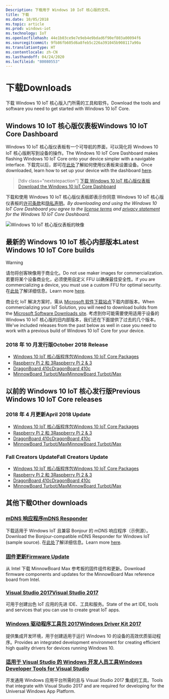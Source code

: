 ```yaml
---
Description: 下载用于 Windows 10 IoT 核心版的文件。
title: 下载
ms.date: 10/05/2018
ms.topic: article
ms.prod: windows-iot
ms.technology: IoT
ms.openlocfilehash: 44e1b03ce9e7e9eb4e9bdad6f90ef803a00094f6
ms.sourcegitcommit: 9fb86fb605d6a8feb5c226a391045b908117a90a
ms.translationtype: HT
ms.contentlocale: zh-CN
ms.lasthandoff: 04/24/2020
ms.locfileid: "80080553"
---
```

# <a name="downloads"></a><span data-ttu-id="6c9e2-103">下载</span><span class="sxs-lookup"><span data-stu-id="6c9e2-103">Downloads</span></span>
<span data-ttu-id="6c9e2-104">下载 Windows 10 IoT 核心版入门所需的工具和软件。</span><span class="sxs-lookup"><span data-stu-id="6c9e2-104">Download the tools and software you need to get started with Windows 10 IoT Core.</span></span>

## <a name="windows-10-iot-core-dashboard"></a><span data-ttu-id="6c9e2-105">Windows 10 IoT 核心版仪表板</span><span class="sxs-lookup"><span data-stu-id="6c9e2-105">Windows 10 IoT Core Dashboard</span></span>

<span data-ttu-id="6c9e2-106">Windows 10 IoT 核心版仪表板有一个可导航的界面，可以简化将 Windows 10 IoT 核心版刷写到设备的操作。</span><span class="sxs-lookup"><span data-stu-id="6c9e2-106">The Windows 10 IoT Core Dashboard makes flashing Windows 10 IoT Core onto your device simpler with a navigable interface.</span></span> <span data-ttu-id="6c9e2-107">下载完以后，即可在[此处](https://docs.microsoft.com/windows/iot-core/tutorials/quickstarter/devicesetup#using-the-iot-dashboard-raspberry-pi-minnowboard-nxp)了解如何使用仪表板来设置设备。</span><span class="sxs-lookup"><span data-stu-id="6c9e2-107">Once downloaded, learn how to set up your device with the dashboard [here](https://docs.microsoft.com/windows/iot-core/tutorials/quickstarter/devicesetup#using-the-iot-dashboard-raspberry-pi-minnowboard-nxp).</span></span>

> [!div class="nextstepaction"]
> [<span data-ttu-id="6c9e2-108">下载 Windows 10 IoT 核心版仪表板</span><span class="sxs-lookup"><span data-stu-id="6c9e2-108">Download the Windows 10 IoT Core Dashboard</span></span>](https://go.microsoft.com/fwlink/?LinkID=708576)

<span data-ttu-id="6c9e2-109">下载和使用 Windows 10 IoT 核心版仪表板即表示你同意 Windows 10 IoT 核心版仪表板的[许可条款](https://go.microsoft.com/fwlink/?LinkID=703960&clcid=0x4809)和[隐私声明](https://go.microsoft.com/fwlink/?LinkId=521839)。</span><span class="sxs-lookup"><span data-stu-id="6c9e2-109">_By downloading and using the Windows 10 IoT Core Dashboard you agree to the [license terms](https://go.microsoft.com/fwlink/?LinkID=703960&clcid=0x4809) and [privacy statement](https://go.microsoft.com/fwlink/?LinkId=521839) for the Windows 10 IoT Core Dashboard._</span></span>

![Windows 10 IoT 核心版仪表板的映像](media/IoTDashboard/DASHBOARD-800x450.jpg)

## <a name="latest-windows-10-iot-core-builds"></a><span data-ttu-id="6c9e2-111">最新的 Windows 10 IoT 核心内部版本</span><span class="sxs-lookup"><span data-stu-id="6c9e2-111">Latest Windows 10 IoT Core builds</span></span>

> [!WARNING]
> <span data-ttu-id="6c9e2-112">请勿将创客映像用于商业化。</span><span class="sxs-lookup"><span data-stu-id="6c9e2-112">Do not use maker images for commercialization.</span></span> <span data-ttu-id="6c9e2-113">若要将某个设备商业化，必须使用自定义 FFU 以确保最佳安全性。</span><span class="sxs-lookup"><span data-stu-id="6c9e2-113">If you are commercializing a device, you must use a custom FFU for optimal security.</span></span> <span data-ttu-id="6c9e2-114">在[此处](https://docs.microsoft.com/windows-hardware/manufacture/iot/iot-core-manufacturing-guide)了解详细信息。</span><span class="sxs-lookup"><span data-stu-id="6c9e2-114">Learn more [here](https://docs.microsoft.com/windows-hardware/manufacture/iot/iot-core-manufacturing-guide).</span></span>

<span data-ttu-id="6c9e2-115">商业化 IoT 解决方案时，需从 [Microsoft 软件下载站点](https://aka.ms/iotcoredownloads)下载内部版本。</span><span class="sxs-lookup"><span data-stu-id="6c9e2-115">When commercializing your IoT Solution, you will need to download builds from the [Microsoft Software Downloads site](https://aka.ms/iotcoredownloads).</span></span> <span data-ttu-id="6c9e2-116">考虑到你可能需要使用适用于设备的 Windows 10 IoT 核心版的旧内部版本，我们还在下面提供了过去的几个版本。</span><span class="sxs-lookup"><span data-stu-id="6c9e2-116">We've included releases from the past below as well in case you need to work with a previous build of Windows 10 IoT Core for your device.</span></span> 

### <a name="october-2018-release"></a><span data-ttu-id="6c9e2-117">2018 年 10 月发行版</span><span class="sxs-lookup"><span data-stu-id="6c9e2-117">October 2018 Release</span></span>

* [<span data-ttu-id="6c9e2-118">Windows 10 IoT 核心版程序包</span><span class="sxs-lookup"><span data-stu-id="6c9e2-118">Windows 10 IoT Core Packages</span></span>](https://aka.ms/iotcoredownloads)
* [<span data-ttu-id="6c9e2-119">Raspberry Pi 2 和 3</span><span class="sxs-lookup"><span data-stu-id="6c9e2-119">Raspberry Pi 2 & 3</span></span>](https://go.microsoft.com/fwlink/?LinkId=846058)
* [<span data-ttu-id="6c9e2-120">DragonBoard 410c</span><span class="sxs-lookup"><span data-stu-id="6c9e2-120">DragonBoard 410c</span></span>](https://go.microsoft.com/fwlink/?LinkId=846059)
* [<span data-ttu-id="6c9e2-121">MinnowBoard Turbot/Max</span><span class="sxs-lookup"><span data-stu-id="6c9e2-121">MinnowBoard Turbot/Max</span></span>](https://go.microsoft.com/fwlink/?linkid=846057)


## <a name="previous-windows-10-iot-core-releases"></a><span data-ttu-id="6c9e2-122">以前的 Windows 10 IoT 核心发行版</span><span class="sxs-lookup"><span data-stu-id="6c9e2-122">Previous Windows 10 IoT Core releases</span></span>

### <a name="april-2018-update"></a><span data-ttu-id="6c9e2-123">2018 年 4 月更新</span><span class="sxs-lookup"><span data-stu-id="6c9e2-123">April 2018 Update</span></span>

* [<span data-ttu-id="6c9e2-124">Windows 10 IoT 核心版程序包</span><span class="sxs-lookup"><span data-stu-id="6c9e2-124">Windows 10 IoT Core Packages</span></span>](https://software-download.microsoft.com/download/pr/17134.1.180410-1804.rs4_release_amd64fre_IOTCORE_PACKAGES.iso)
* [<span data-ttu-id="6c9e2-125">Raspberry Pi 2 和 3</span><span class="sxs-lookup"><span data-stu-id="6c9e2-125">Raspberry Pi 2 & 3</span></span>](https://software-download.microsoft.com/download/pr/17134.1.180410-1804.rs4_release_amd64fre_IOTCORE_RPi.iso)
* [<span data-ttu-id="6c9e2-126">DragonBoard 410c</span><span class="sxs-lookup"><span data-stu-id="6c9e2-126">DragonBoard 410c</span></span>](https://software-download.microsoft.com/download/pr/17134.1.180410-1804.rs4_release_amd64fre_IOTCORE_QCDB410C.iso)
* [<span data-ttu-id="6c9e2-127">MinnowBoard Turbot/Max</span><span class="sxs-lookup"><span data-stu-id="6c9e2-127">MinnowBoard Turbot/Max</span></span>](https://software-download.microsoft.com/download/pr/17134.1.180410-1804.rs4_release_amd64fre_IOTCORE_MBM.iso)


### <a name="fall-creators-update"></a><span data-ttu-id="6c9e2-128">Fall Creators Update</span><span class="sxs-lookup"><span data-stu-id="6c9e2-128">Fall Creators Update</span></span>

* [<span data-ttu-id="6c9e2-129">Windows 10 IoT 核心版程序包</span><span class="sxs-lookup"><span data-stu-id="6c9e2-129">Windows 10 IoT Core Packages</span></span>](https://software-download.microsoft.com/download/pr/16299.15.170928-1534.rs3_release_amd64fre_IOTCORE_PACKAGES.iso)
* [<span data-ttu-id="6c9e2-130">Raspberry Pi 2 和 3</span><span class="sxs-lookup"><span data-stu-id="6c9e2-130">Raspberry Pi 2 & 3</span></span>](https://download.microsoft.com/download/9/6/2/9629C69B-02B8-4A82-A4C8-860D6E880C66/16299.15.170928-1534.rs3_release_amd64fre_IOTCORE_RPi.iso)
* [<span data-ttu-id="6c9e2-131">DragonBoard 410c</span><span class="sxs-lookup"><span data-stu-id="6c9e2-131">DragonBoard 410c</span></span>](https://download.microsoft.com/download/1/0/C/10CAECC2-3B60-45BF-BF0D-D0BACF4072E5/16299.15.170928-1534.rs3_release_amd64fre_IOTCORE_QCDB410C.iso)
* [<span data-ttu-id="6c9e2-132">MinnowBoard Turbot/Max</span><span class="sxs-lookup"><span data-stu-id="6c9e2-132">MinnowBoard Turbot/Max</span></span>](https://download.microsoft.com/download/5/F/9/5F917B68-020E-4993-A972-F1A7038510CF/16299.15.170928-1534.rs3_release_amd64fre_IOTCORE_MBM.iso)


## <a name="other-downloads"></a><span data-ttu-id="6c9e2-133">其他下载</span><span class="sxs-lookup"><span data-stu-id="6c9e2-133">Other downloads</span></span>

### <a name="mdns-responder"></a>[<span data-ttu-id="6c9e2-134">mDNS 响应程序</span><span class="sxs-lookup"><span data-stu-id="6c9e2-134">mDNS Responder</span></span>](https://go.microsoft.com/fwlink/?linkid=2077676)
<span data-ttu-id="6c9e2-135">下载适用于 Windows IoT 且兼容 Bonjour 的 mDNS 响应程序（示例源）。</span><span class="sxs-lookup"><span data-stu-id="6c9e2-135">Download the Bonjour-compatible mDNS Responder for Windows IoT (sample source).</span></span> <span data-ttu-id="6c9e2-136">在[此处](mDNS.md)了解详细信息。</span><span class="sxs-lookup"><span data-stu-id="6c9e2-136">Learn more [here](mDNS.md).</span></span>

### <a name="firmware-update"></a>[<span data-ttu-id="6c9e2-137">固件更新</span><span class="sxs-lookup"><span data-stu-id="6c9e2-137">Firmware Update</span></span>](http://firmware.intel.com/projects/minnowboard-max)
<span data-ttu-id="6c9e2-138">从 Intel 下载 MinnowBoard Max 参考板的固件组件和更新。</span><span class="sxs-lookup"><span data-stu-id="6c9e2-138">Download firmware components and updates for the MinnowBoard Max reference board from Intel.</span></span>

### <a name="visual-studio-2017"></a>[<span data-ttu-id="6c9e2-139">Visual Studio 2017</span><span class="sxs-lookup"><span data-stu-id="6c9e2-139">Visual Studio 2017</span></span>](https://www.visualstudio.com/downloads/)
<span data-ttu-id="6c9e2-140">可用于创建出色 IoT 应用的先进 IDE、工具和服务。</span><span class="sxs-lookup"><span data-stu-id="6c9e2-140">State of the art IDE, tools and services that you can use to create great IoT apps.</span></span>

### <a name="windows-driver-kit-2017"></a>[<span data-ttu-id="6c9e2-141">Windows 驱动程序工具包 2017</span><span class="sxs-lookup"><span data-stu-id="6c9e2-141">Windows Driver Kit 2017</span></span>](https://msdn.microsoft.com/windows/hardware/hh852365.aspx)
<span data-ttu-id="6c9e2-142">提供集成开发环境，用于创建适用于运行 Windows 10 的设备的高效优质驱动程序。</span><span class="sxs-lookup"><span data-stu-id="6c9e2-142">Provides an integrated development environment for creating efficient high quality drivers for devices running Windows 10.</span></span>

### <a name="windows-developer-tools-for-visual-studio"></a>[<span data-ttu-id="6c9e2-143">适用于 Visual Studio 的 Windows 开发人员工具</span><span class="sxs-lookup"><span data-stu-id="6c9e2-143">Windows Developer Tools for Visual Studio</span></span>](https://developer.microsoft.com/windows/downloads/)
<span data-ttu-id="6c9e2-144">开发通用 Windows 应用平台所需的且与 Visual Studio 2017 集成的工具。</span><span class="sxs-lookup"><span data-stu-id="6c9e2-144">Tools that integrate with Visual Studio 2017 and are required for developing for the Universal Windows App Platform.</span></span>
